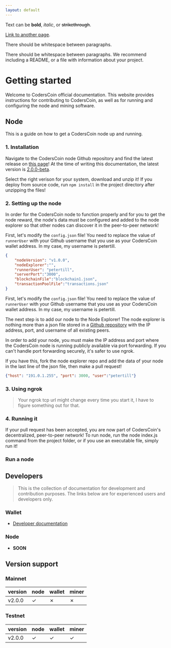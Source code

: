 ```yaml
---
layout: default
---
```


Text can be **bold**, _italic_, or ~~strikethrough~~.

[Link to another page](./another-page.html).

There should be whitespace between paragraphs.

There should be whitespace between paragraphs. We recommend including a README, or a file with information about your project.

# Getting started

Welcome to CodersCoin official documentation. This website provides instructions for contributing to CodersCoin, as well as for running and configuring the node and mining software.

## Node

This is a guide on how to get a CodersCoin node up and running.

### 1. Installation

Navigate to the CodersCoin node Github repository and find the latest release on [this page](https://github.com/coderscoin/node/releases)! At the time of writing this documentation, the latest version is [2.0.0-beta](https://github.com/coderscoin/node/releases/tag/v2.0.0-beta).

Select the right verison for your system, download and unzip it! If you deploy from source code, run `npm install` in the project directory after unzipping the files! 

### 2. Setting up the node

In order for the CodersCoin node to function properly and for you to get the node reward, the node's data must be configured and added to the node explorer so that other nodes can discover it in the peer-to-peer network!

First, let's modify the `config.json` file! You need to replace the value of `runnerUser` with your Github username that you use as your CodersCoin wallet address. In my case, my username is petertill.

```json
{
    "nodeVersion": "v1.0.0",
    "nodeExplorer":"",
    "runnerUser": "petertill",
    "serverPort":"3000",
    "blockchainFile":"blockchain1.json",
    "transactionPoolFile":"transactions.json"
}
```

First, let's modify the `config.json` file! You need to replace the value of `runnerUser` with your Github username that you use as your CodersCoin wallet address. In my case, my username is petertill.

The next step is to add our node to the Node Explorer! The node explorer is nothing more than a json file stored in a [Github repository](https://github.com/coderscoin/nodexplorer) with the IP address, port, and username of all existing peers. 

In order to add your node, you must make the IP address and port where the CodersCoin node is running publicly available via port forwarding. If you can't handle port forwarding securely, it's safer to use ngrok.

If you have this, fork the node explorer repo and add the data of your node in the last line of the json file, then make a pull request!

```json
{"host": "191.0.1.255", "port": 3000, "user":"petertill"}
```

### 3. Using ngrok

> Your ngrok tcp url might change every time you start it, I have to figure something out for that.



### 4. Running it

If your pull request has been accepted, you are now part of CodersCoin's decentralized, peer-to-peer network! To run node, run the node index.js command from the project folder, or if you use an executable file, simply run it!



### Run a node

## Developers

> This is the collection of documentation for development and contribution purposes.
> The links below are for experienced users and developers only.

### Wallet

*   [Developer documentation](./wallet.html)

### Node

*   **SOON**

## Version support

### Mainnet

| version      | node    | wallet  | miner   |
|:-------------|:--------|:--------|:--------|
| v2.0.0       | &check; | &cross; | &cross; |

### Testnet

| version      | node    | wallet  | miner   |
|:-------------|:--------|:--------|:--------|
| v2.0.0       | &check; | &check; | &check; |



